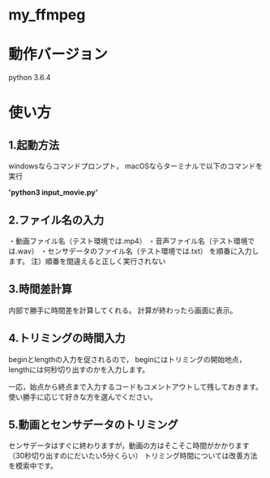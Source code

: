 # my_ffmpeg

# 動作バージョン
python 3.6.4

# 使い方
## 1.起動方法
windowsならコマンドプロンプト， 
macOSならターミナルで以下のコマンドを実行

**'python3 input_movie.py'**

## 2.ファイル名の入力
・動画ファイル名（テスト環境では.mp4） 
・音声ファイル名（テスト環境では.wav） 
・センサデータのファイル名（テスト環境では.txt） 
を順番に入力します。 
注）順番を間違えると正しく実行されない 

## 3.時間差計算
内部で勝手に時間差を計算してくれる。 
計算が終わったら画面に表示。

## 4.トリミングの時間入力
beginとlengthの入力を促されるので， 
beginにはトリミングの開始地点， 
lengthには何秒切り出すのかを入力します。

一応，始点から終点まで入力するコードもコメントアウトして残しておきます。 
使い勝手に応じて好きな方を選んでください。

## 5.動画とセンサデータのトリミング
センサデータはすぐに終わりますが，動画の方はそこそこ時間がかかります（30秒切り出すのにだいたい5分くらい）
トリミング時間については改善方法を模索中です。
